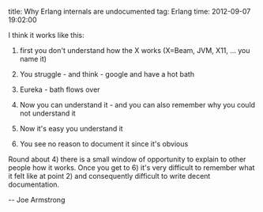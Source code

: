 title: Why Erlang internals are undocumented
tag: Erlang
time: 2012-09-07 19:02:00

I think it works like this:

1) first you don't understand how the X works (X=Beam, JVM, X11, ... you name it)

2) You struggle - and think - google and have a hot bath

3) Eureka - bath flows over

4) Now you can understand it - and you can also remember why you could not understand it

5) Now it's easy you understand it

6) You see no reason to document it since it's obvious

Round about 4) there is a small window of opportunity to explain to other people how it works. Once you get to 6) it's very difficult to remember what it felt like at point 2) and consequently difficult to write decent documentation.

-- Joe Armstrong

